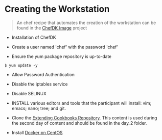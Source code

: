 # Creating the Workstation

> An chef recipe that automates the creation of the workstation can be found in the [ChefDK Image](
https://github.com/chef-training/chefdk-image/blob/master/cookbooks/workstations/recipes/extending_cookbooks.rb
) project

* Installation of ChefDK

* Create a user named 'chef' with the password 'chef'

* Ensure the yum package repository is up-to-date

```
$ yum update -y
```

* Allow Password Authentication

* Disable the iptables service

* Disable SELINUX

* INSTALL various editors and tools that the participant will install: vim; emacs; nano; tree; and git.

* Clone the [Extending Cookbooks Repository](https://github.com/chef-training/extending_cookbooks-repo). This content is used during the second day of content and should be found in the day_2 folder.

* Install [Docker on CentOS](https://docs.docker.com/engine/installation/centos/)

